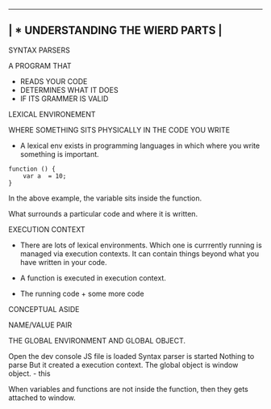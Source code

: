 --------------------------------------------------------------------
|                * UNDERSTANDING THE WIERD PARTS                   | 
--------------------------------------------------------------------

SYNTAX PARSERS

A PROGRAM THAT 
- READS YOUR CODE 
- DETERMINES WHAT IT DOES 
- IF ITS GRAMMER IS VALID

LEXICAL ENVIRONEMENT

WHERE SOMETHING SITS PHYSICALLY IN THE CODE YOU WRITE

* A lexical env exists in programming languages in which where you write something is important.

```
function () {
    var a  = 10;
}

```

In the above example, the variable sits inside the function.

What surrounds a particular code and where it is written.

EXECUTION CONTEXT

* There are lots of lexical environments. Which one is currrently running is managed via execution contexts. It can contain things beyond what you have written in your code.

* A function is executed in execution context.

* The running code + some more code

CONCEPTUAL ASIDE

NAME/VALUE PAIR

THE GLOBAL ENVIRONMENT AND GLOBAL OBJECT.


Open the dev console
JS file is loaded
Syntax parser is started
Nothing to parse
But it created a execution context. The global object is window object. - this

When variables and functions are not inside the function, then they gets attached to window.

